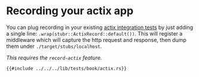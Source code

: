 # Recording your actix app

You can plug recording in your existing [actix integration tests](https://actix.rs/docs/testing/#integration-tests) by 
just adding a single line: `.wrap(stubr::ActixRecord::default())`. This will register a middleware which will capture
the http request and response, then dump them under `./target/stubs/localhost`.  

*This requires the `record-actix` feature.*

```rust,no_run,noplayground
{{#include ../../../lib/tests/book/actix.rs}}
```